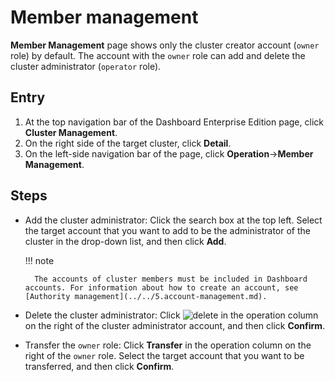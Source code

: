 # Member management

**Member Management** page shows only the cluster creator account (`owner` role) by default. The account with the `owner` role can add and delete the cluster administrator (`operator` role).

## Entry

1. At the top navigation bar of the Dashboard Enterprise Edition page, click **Cluster Management**.
2. On the right side of the target cluster, click **Detail**.
3. On the left-side navigation bar of the page, click **Operation**->**Member Management**.

## Steps

- Add the cluster administrator: Click the search box at the top left. Select the target account that you want to add to be the administrator of the cluster in the drop-down list, and then click **Add**.

  !!! note

        The accounts of cluster members must be included in Dashboard accounts. For information about how to create an account, see [Authority management](../../5.account-management.md).

- Delete the cluster administrator: Click ![delete](https://docs-cdn.nebula-graph.com.cn/figures/alert_delete.png) in the operation column on the right of the cluster administrator account, and then click **Confirm**.

- Transfer the `owner` role: Click **Transfer** in the operation column on the right of the `owner` role. Select the target account that you want to be transferred, and then click **Confirm**.